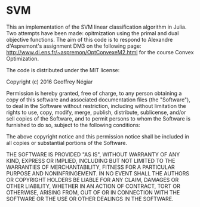 # SVM

This an implementation of the SVM linear classification algorithm in Julia. Two attempts have been made: opitmization using the primal and dual objective functions.
The aim of this code is to respond to Alexandre d'Aspremont's assignment DM3 on the following page: http://www.di.ens.fr/~aspremon/OptConvexeM2.html for the course Convex Optimization.

The code is distributed under the MIT license:

Copyright (c) 2016 Geoffrey Négiar

Permission is hereby granted, free of charge, to any person obtaining a copy of this software and associated documentation files (the "Software"), to deal in the Software without restriction, including without limitation the rights to use, copy, modify, merge, publish, distribute, sublicense, and/or sell copies of the Software, and to permit persons to whom the Software is furnished to do so, subject to the following conditions:

The above copyright notice and this permission notice shall be included in all copies or substantial portions of the Software.

THE SOFTWARE IS PROVIDED "AS IS", WITHOUT WARRANTY OF ANY KIND, EXPRESS OR IMPLIED, INCLUDING BUT NOT LIMITED TO THE WARRANTIES OF MERCHANTABILITY, FITNESS FOR A PARTICULAR PURPOSE AND NONINFRINGEMENT. IN NO EVENT SHALL THE AUTHORS OR COPYRIGHT HOLDERS BE LIABLE FOR ANY CLAIM, DAMAGES OR OTHER LIABILITY, WHETHER IN AN ACTION OF CONTRACT, TORT OR OTHERWISE, ARISING FROM, OUT OF OR IN CONNECTION WITH THE SOFTWARE OR THE USE OR OTHER DEALINGS IN THE SOFTWARE.
